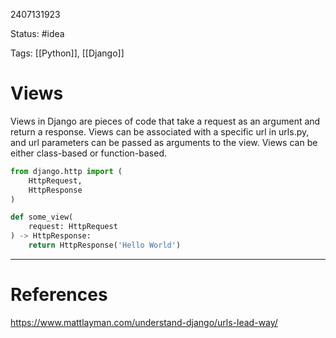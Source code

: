 2407131923

Status: #idea

Tags: [[Python]], [[Django]]

# Views

Views in Django are pieces of code that take a request as an argument and return a response. Views can be associated with a specific url in urls.py, and url parameters can be passed as arguments to the view. Views can be either class-based or function-based.

```python
from django.http import (
    HttpRequest,
    HttpResponse
)

def some_view(
    request: HttpRequest
) -> HttpResponse:
    return HttpResponse('Hello World')
```


---
# References
https://www.mattlayman.com/understand-django/urls-lead-way/